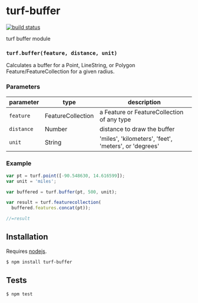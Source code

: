 # turf-buffer

[![build status](https://secure.travis-ci.org/Turfjs/turf-buffer.png)](http://travis-ci.org/Turfjs/turf-buffer)

turf buffer module


### `turf.buffer(feature, distance, unit)`

Calculates a buffer for a Point, LineString, or Polygon Feature/FeatureCollection for a given radius.


### Parameters

| parameter  | type              | description                                |
| ---------- | ----------------- | ------------------------------------------ |
| `feature`  | FeatureCollection | a Feature or FeatureCollection of any type |
| `distance` | Number            | distance to draw the buffer                |
| `unit`     | String            | 'miles', 'kilometers', 'feet', 'meters', or 'degrees'               |


### Example

```js
var pt = turf.point([-90.548630, 14.616599]);
var unit = 'miles';

var buffered = turf.buffer(pt, 500, unit);

var result = turf.featurecollection(
  buffered.features.concat(pt));

//=result
```

## Installation

Requires [nodejs](http://nodejs.org/).

```sh
$ npm install turf-buffer
```

## Tests

```sh
$ npm test
```

